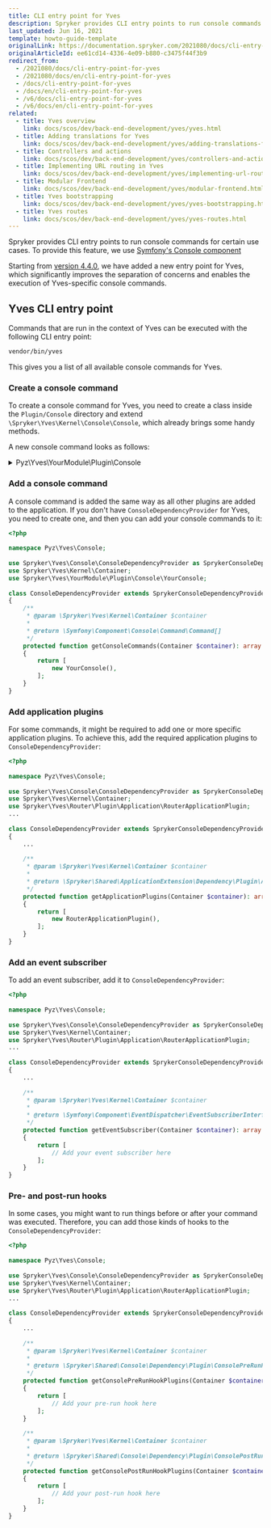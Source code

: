 ```yaml
---
title: CLI entry point for Yves
description: Spryker provides CLI entry points to run console commands for specific use cases.
last_updated: Jun 16, 2021
template: howto-guide-template
originalLink: https://documentation.spryker.com/2021080/docs/cli-entry-point-for-yves
originalArticleId: ee61cd14-4336-4e09-b880-c3475f44f3b9
redirect_from:
  - /2021080/docs/cli-entry-point-for-yves
  - /2021080/docs/en/cli-entry-point-for-yves
  - /docs/cli-entry-point-for-yves
  - /docs/en/cli-entry-point-for-yves
  - /v6/docs/cli-entry-point-for-yves
  - /v6/docs/en/cli-entry-point-for-yves
related:
  - title: Yves overview
    link: docs/scos/dev/back-end-development/yves/yves.html
  - title: Adding translations for Yves
    link: docs/scos/dev/back-end-development/yves/adding-translations-for-yves.html
  - title: Controllers and actions
    link: docs/scos/dev/back-end-development/yves/controllers-and-actions.html
  - title: Implementing URL routing in Yves
    link: docs/scos/dev/back-end-development/yves/implementing-url-routing-in-yves.html
  - title: Modular Frontend
    link: docs/scos/dev/back-end-development/yves/modular-frontend.html
  - title: Yves bootstrapping
    link: docs/scos/dev/back-end-development/yves/yves-bootstrapping.html
  - title: Yves routes
    link: docs/scos/dev/back-end-development/yves/yves-routes.html
---
```


Spryker provides CLI entry points to run console commands for certain use cases. To provide this feature, we use [Symfony's Console component](https://symfony.com/doc/current/components/console.html) 

Starting from [version 4.4.0](https://symfony.com/doc/4.4/components/console.html), we have added a new entry point for Yves, which significantly improves the separation of concerns and enables the execution of Yves-specific console commands.

## Yves CLI entry point

Commands that are run in the context of Yves can be executed with the following CLI entry point:

```bash
vendor/bin/yves
```

This gives you a list of all available console commands for Yves.

### Create a console command

To create a console command for Yves, you need to create a class inside the `Plugin/Console` directory and extend `\Spryker\Yves\Kernel\Console\Console`, which already brings some handy methods. 

A new console command looks as follows:

<details>

<summary markdown='span'>Pyz\Yves\YourModule\Plugin\Console</summary>

```php
<?php
 
namespace Pyz\Yves\YourModule\Plugin\Console;
 
use Spryker\Yves\Kernel\Console\Console;
use Symfony\Component\Console\Input\InputInterface;
use Symfony\Component\Console\Output\OutputInterface;
 
/**
 * @method \Pyz\Yves\YourModule\YourModuleFactory getFactory()
 */
class YourConsole extends Console
{
    protected const NAME = 'your:command:name';
 
    /**
     * @return void
     */
    protected function configure(): void
    {
        $this
            ->setName(static::NAME)
            ->setDescription('Add a description for what this command is used.');
    }
 
    /**
     * @param \Symfony\Component\Console\Input\InputInterface $input
     * @param \Symfony\Component\Console\Output\OutputInterface $output
     *
     * @return int
     */
    protected function execute(InputInterface $input, OutputInterface $output): int
    {
        if ($this->getFactory()->createFoo()->doSomething()) {
            return static::CODE_SUCCESS;
        }
         
 
        return static::CODE_ERROR;
    }
}
```
</details>

### Add a console command

A console command is added the same way as all other plugins are added to the application. If you don't have `ConsoleDependencyProvider` for Yves, you need to create one, and then you can add your console commands to it:

```php
<?php
 
namespace Pyz\Yves\Console;
 
use Spryker\Yves\Console\ConsoleDependencyProvider as SprykerConsoleDependencyProvider;
use Spryker\Yves\Kernel\Container;
use Spryker\Yves\YourModule\Plugin\Console\YourConsole;
 
class ConsoleDependencyProvider extends SprykerConsoleDependencyProvider
{
    /**
     * @param \Spryker\Yves\Kernel\Container $container
     *
     * @return \Symfony\Component\Console\Command\Command[]
     */
    protected function getConsoleCommands(Container $container): array
    {
        return [
            new YourConsole(),
        ];
    }
}
```

### Add application plugins

For some commands, it might be required to add one or more specific application plugins. To achieve this, add the required application plugins to  `ConsoleDependencyProvider`:

```php
<?php
 
namespace Pyz\Yves\Console;
 
use Spryker\Yves\Console\ConsoleDependencyProvider as SprykerConsoleDependencyProvider;
use Spryker\Yves\Kernel\Container;
use Spryker\Yves\Router\Plugin\Application\RouterApplicationPlugin;
...
 
class ConsoleDependencyProvider extends SprykerConsoleDependencyProvider
{
    ...
 
    /**
     * @param \Spryker\Yves\Kernel\Container $container
     *
     * @return \Spryker\Shared\ApplicationExtension\Dependency\Plugin\ApplicationPluginInterface[]
     */
    protected function getApplicationPlugins(Container $container): array
    {
        return [
            new RouterApplicationPlugin(),
        ];
    }
}
```

### Add an event subscriber

To add an event subscriber, add it to `ConsoleDependencyProvider`:

```php
<?php
 
namespace Pyz\Yves\Console;
 
use Spryker\Yves\Console\ConsoleDependencyProvider as SprykerConsoleDependencyProvider;
use Spryker\Yves\Kernel\Container;
use Spryker\Yves\Router\Plugin\Application\RouterApplicationPlugin;
...
 
class ConsoleDependencyProvider extends SprykerConsoleDependencyProvider
{
    ...
 
    /**
     * @param \Spryker\Yves\Kernel\Container $container
     *
     * @return \Symfony\Component\EventDispatcher\EventSubscriberInterface[]
     */
    protected function getEventSubscriber(Container $container): array
    {
        return [
            // Add your event subscriber here
        ];
    }
}
```

### Pre- and post-run hooks

In some cases, you might want to run things before or after your command was executed. Therefore, you can add those kinds of hooks to the `ConsoleDependencyProvider`:

```php
<?php
 
namespace Pyz\Yves\Console;
 
use Spryker\Yves\Console\ConsoleDependencyProvider as SprykerConsoleDependencyProvider;
use Spryker\Yves\Kernel\Container;
use Spryker\Yves\Router\Plugin\Application\RouterApplicationPlugin;
...
 
class ConsoleDependencyProvider extends SprykerConsoleDependencyProvider
{
    ...
 
    /**
     * @param \Spryker\Yves\Kernel\Container $container
     *
     * @return \Spryker\Shared\Console\Dependency\Plugin\ConsolePreRunHookPluginInterface[]
     */
    protected function getConsolePreRunHookPlugins(Container $container): array
    {
        return [
            // Add your pre-run hook here
        ];
    }
 
    /**
     * @param \Spryker\Yves\Kernel\Container $container
     *
     * @return \Spryker\Shared\Console\Dependency\Plugin\ConsolePostRunHookPluginInterface[]
     */
    protected function getConsolePostRunHookPlugins(Container $container): array
    {
        return [
            // Add your post-run hook here
        ];
    }
}
```
